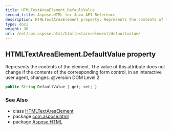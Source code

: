 ```yaml
---
title: HTMLTextAreaElement.DefaultValue
second_title: Aspose.HTML for Java API Reference
description: HTMLTextAreaElement property. Represents the contents of the element. The value of this attribute does not change if the contents of the corresponding form control in an interactive user agent changes. version DOM Level 2
type: docs
weight: 30
url: /net/com.aspose.html/htmltextareaelement/defaultvalue/
---
```

## HTMLTextAreaElement.DefaultValue property

Represents the contents of the element. The value of this attribute does not change if the contents of the corresponding form control, in an interactive user agent, changes. @version DOM Level 2

```java
public String DefaultValue { get; set; }
```

### See Also

* class [HTMLTextAreaElement](../)
* package [com.aspose.html](../../htmltextareaelement/)
* package [Aspose.HTML](../../../)

